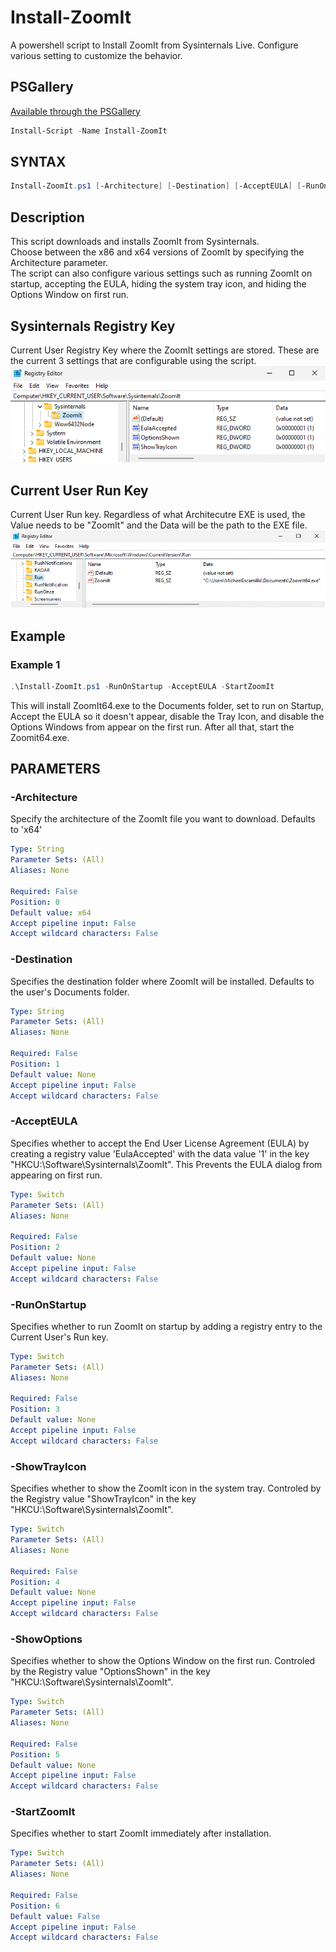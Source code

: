 # Install-ZoomIt
A powershell script to Install ZoomIt from Sysinternals Live. Configure various setting to customize the behavior.

## PSGallery
[Available through the PSGallery](https://www.powershellgallery.com/packages/Install-ZoomIt)
```powershell
Install-Script -Name Install-ZoomIt
```

## SYNTAX
```powershell
Install-ZoomIt.ps1 [-Architecture] [-Destination] [-AcceptEULA] [-RunOnStartup] [-ShowTrayIcon] [-ShowOptions] [-StartZoomIt]
```
## Description
This script downloads and installs ZoomIt from Sysinternals.<br>
Choose between the x86 and x64 versions of ZoomIt by specifying the Architecture parameter.<br>
The script can also configure various settings such as running ZoomIt on startup,
accepting the EULA, hiding the system tray icon, and hiding the Options Window on first run.

## Sysinternals Registry Key
Current User Registry Key where the ZoomIt settings are stored. These are the current 3 settings that are configurable using the script.<br>
![Sysinternals Registry Key - ZoomIt](/Images/Install-ZoomIt_SysinternalsKey-ZoomIt.png)

## Current User Run Key
Current User Run key. Regardless of what Architecutre EXE is used, the Value needs to be "ZoomIt" and the Data will be the path to the EXE file.<br>
![Current User Run Key - ZoomIt](/Images/Install-ZoomIt_CU-RunKey-ZoomIt.png)

## Example

### Example 1

```powershell
.\Install-ZoomIt.ps1 -RunOnStartup -AcceptEULA -StartZoomIt
```

This will install ZoomIt64.exe to the Documents folder, set to run on Startup, Accept the EULA so it doesn't appear, disable the Tray Icon, and disable the Options Windows from appear on the first run. After all that, start the Zoomit64.exe.

## PARAMETERS

### -Architecture

Specify the architecture of the ZoomIt file you want to download. Defaults to 'x64'

```yaml
Type: String
Parameter Sets: (All)
Aliases: None

Required: False
Position: 0
Default value: x64
Accept pipeline input: False
Accept wildcard characters: False
```

### -Destination

Specifies the destination folder where ZoomIt will be installed. Defaults to the user's Documents folder.

```yaml
Type: String
Parameter Sets: (All)
Aliases: None

Required: False
Position: 1
Default value: None
Accept pipeline input: False
Accept wildcard characters: False
```

### -AcceptEULA

Specifies whether to accept the End User License Agreement (EULA) by creating a registry value 'EulaAccepted' with the data value '1' in the key "HKCU:\Software\Sysinternals\ZoomIt". This Prevents the EULA dialog from appearing on first run.

```yaml
Type: Switch
Parameter Sets: (All)
Aliases: None

Required: False
Position: 2
Default value: None
Accept pipeline input: False
Accept wildcard characters: False
```

### -RunOnStartup

Specifies whether to run ZoomIt on startup by adding a registry entry to the Current User's Run key.

```yaml
Type: Switch
Parameter Sets: (All)
Aliases: None

Required: False
Position: 3
Default value: None
Accept pipeline input: False
Accept wildcard characters: False
```

### -ShowTrayIcon

Specifies whether to show the ZoomIt icon in the system tray. Controled by the Registry value "ShowTrayIcon" in the key "HKCU:\Software\Sysinternals\ZoomIt". 

```yaml
Type: Switch
Parameter Sets: (All)
Aliases: None

Required: False
Position: 4
Default value: None
Accept pipeline input: False
Accept wildcard characters: False
```

### -ShowOptions

Specifies whether to show the Options Window on the first run. Controled by the Registry value "OptionsShown" in the key "HKCU:\Software\Sysinternals\ZoomIt". 

```yaml
Type: Switch
Parameter Sets: (All)
Aliases: None

Required: False
Position: 5
Default value: None
Accept pipeline input: False
Accept wildcard characters: False
```

### -StartZoomIt

Specifies whether to start ZoomIt immediately after installation.

```yaml
Type: Switch
Parameter Sets: (All)
Aliases: None

Required: False
Position: 6
Default value: False
Accept pipeline input: False
Accept wildcard characters: False
```